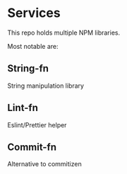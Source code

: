 # Services

This repo holds multiple NPM libraries.

Most notable are:

## String-fn

String manipulation library

## Lint-fn

Eslint/Prettier helper

## Commit-fn

Alternative to commitizen